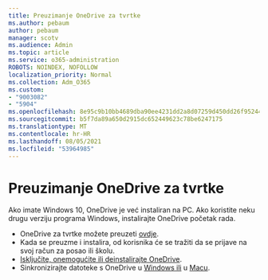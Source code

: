 ```yaml
---
title: Preuzimanje OneDrive za tvrtke
ms.author: pebaum
author: pebaum
manager: scotv
ms.audience: Admin
ms.topic: article
ms.service: o365-administration
ROBOTS: NOINDEX, NOFOLLOW
localization_priority: Normal
ms.collection: Adm_O365
ms.custom:
- "9003082"
- "5904"
ms.openlocfilehash: 8e95c9b10bb4689dba90ee4231dd2a8d07259d450dd26f952446edb6ef89eb8b
ms.sourcegitcommit: b5f7da89a650d2915dc652449623c78be6247175
ms.translationtype: MT
ms.contentlocale: hr-HR
ms.lasthandoff: 08/05/2021
ms.locfileid: "53964985"
---
```

# <a name="download-onedrive-for-business"></a>Preuzimanje OneDrive za tvrtke

Ako imate Windows 10, OneDrive je već instaliran na PC. Ako koristite neku drugu verziju programa Windows, instalirajte OneDrive početak rada.

- OneDrive za tvrtke možete preuzeti [ovdje](https://www.microsoft.com/microsoft-365/onedrive/download).
- Kada se preuzme i instalira, od korisnika će se tražiti da se prijave na svoj račun za posao ili školu.
- [Isključite, onemogućite ili deinstalirajte OneDrive](https://support.microsoft.com/office/turn-off-disable-or-uninstall-onedrive-f32a17ce-3336-40fe-9c38-6efb09f944b0).
- Sinkronizirajte datoteke s OneDrive u [Windows ili](https://support.microsoft.com/office/615391c4-2bd3-4aae-a42a-858262e42a49) u [Macu](https://support.microsoft.com/office/d11b9f29-00bb-4172-be39-997da46f913f).

